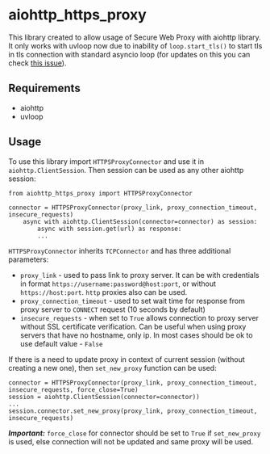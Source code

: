 # aiohttp_https_proxy

This library created to allow usage of Secure Web Proxy with aiohttp library.
It only works with uvloop now due to inability of `loop.start_tls()` to start tls in tls connection with standard asyncio loop
(for updates on this you can check [this issue](https://bugs.python.org/issue37179)).

Requirements
------------
* aiohttp
* uvloop

Usage
-----
To use this library import `HTTPSProxyConnector` and use it in `aiohttp.ClientSession`. 
Then session can be used as any other aiohttp session:
```
from aiohttp_https_proxy import HTTPSProxyConnector

connector = HTTPSProxyConnector(proxy_link, proxy_connection_timeout, insecure_requests)
    async with aiohttp.ClientSession(connector=connector) as session:
        async with session.get(url) as response:
        ...
```

`HTTPSProxyConnector` inherits `TCPConnector` and has three additional parameters:
* `proxy_link` - used to pass link to proxy server. It can be with credentials in format
`https://username:password@host:port`, or without `https://host:port`. `http` proxies also can be used.
* `proxy_connection_timeout` - used to set wait time for response from proxy server to `CONNECT` request
  (10 seconds by default)
* `insecure_requests` - when set to `True` allows connection to proxy server without SSL certificate verification.
  Can be useful when using proxy servers that have no hostname, only ip. In most cases should be ok to use
  default value - `False`
  
If there is a need to update proxy in context of current session (without creating a new one),
then `set_new_proxy` function can be used:
```
connector = HTTPSProxyConnector(proxy_link, proxy_connection_timeout, insecure_requests, force_close=True)
session = aiohttp.ClientSession(connector=connector))
...
session.connector.set_new_proxy(proxy_link, proxy_connection_timeout, insecure_requests)
```
***Important:*** `force_close` for connector should be set to `True` if `set_new_proxy`
is used, else connection will not be updated and same proxy will be used.